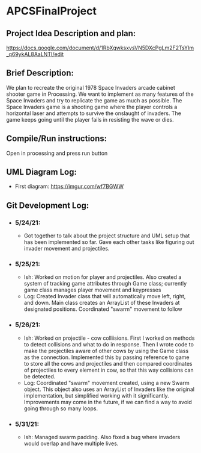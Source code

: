 # APCSFinalProject

## Project Idea Description and plan: 
https://docs.google.com/document/d/1RbXgwksxvsVN5DXcPgLm2F2TsYIm_q69ykAL8AaLNTI/edit 

## Brief Description:
We plan to recreate the original 1978 Space Invaders arcade cabinet shooter game in Processing. We want to implement as many features of the Space Invaders and try to replicate the game as much as possible. The Space Invaders game is a shooting game where the player controls a horizontal laser and attempts to survive the onslaught of invaders. The game keeps going until the player fails in resisting the wave or dies. 

## Compile/Run instructions: 
Open in processing and press run button

## UML Diagram Log:
* First diagram: https://imgur.com/wf7BGWW

## Git Development Log:
* ### 5/24/21:
  * Got together to talk about the project structure and UML setup that has been implemented so far. Gave each other tasks like figuring out invader movement and projectiles.

* ### 5/25/21:
  * Ish: Worked on motion for player and projectiles. Also created a system of tracking game attributes through Game class; currently game class manages player movement and keypresses
  * Log: Created Invader class that will automatically move left, right, and down. Main class creates an ArrayList of these Invaders at designated positions. Coordinated "swarm" movement to follow

* ### 5/26/21:
  * Ish: Worked on projectile - cow colliisions. First I worked on methods to detect collisions and what to do in response. Then I wrote code to make the projectiles aware of other cows by using the Game class as the connection. Implemented this by passing reference to game to store all the cows and projectiles and then compared coordinates of projectiles to every element in cow, so that this way collisions can be detected.
  * Log: Coordinated "swarm" movement created, using a new Swarm object. This object also uses an ArrayList of Invaders like the original implementation, but simplified working with it significantly. Improvements may come in the future, if we can find a way to avoid going through so many loops.

* ### 5/31/21:
  * Ish: Managed swarm padding. Also fixed a bug where invaders would overlap and have multiple lives.